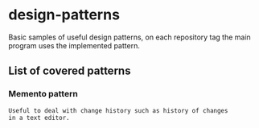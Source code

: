 # design-patterns
Basic samples of useful design patterns, on each repository tag the main program
uses the implemented pattern.

## List of covered patterns

### Memento pattern
    Useful to deal with change history such as history of changes
    in a text editor.
